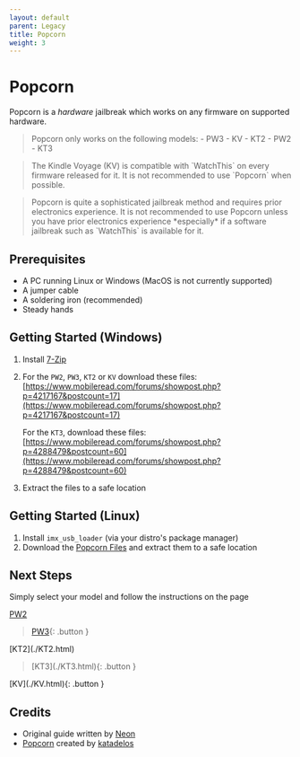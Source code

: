 ```yaml
---
layout: default
parent: Legacy
title: Popcorn
weight: 3
---
```


# Popcorn
Popcorn is a *hardware* jailbreak which works on any firmware on supported hardware.

<blockquote class="warning">
Popcorn only works on the following models:
- PW3
- KV
- KT2
- PW2
- KT3
</blockquote>

<blockquote class="info">
The Kindle Voyage (KV) is compatible with `WatchThis` on every firmware released for it. It is not recommended to use `Popcorn` when possible.
</blockquote>

<blockquote class="warning">
Popcorn is quite a sophisticated jailbreak method and requires prior electronics experience. It is not recommended to use Popcorn unless you have prior electronics experience *especially* if a software jailbreak such as `WatchThis` is available for it.
</blockquote>

## Prerequisites
- A PC running Linux or Windows (MacOS is not currently supported)
- A jumper cable
- A soldering iron (recommended)
- Steady hands

## Getting Started (Windows)
1. Install [7-Zip](https://www.7-zip.org/)
2. For the `PW2`, `PW3`, `KT2` or `KV` download these files: [https://www.mobileread.com/forums/showpost.php?p=4217167&postcount=17](https://www.mobileread.com/forums/showpost.php?p=4217167&postcount=17)

    For the `KT3`, download these files: [https://www.mobileread.com/forums/showpost.php?p=4288479&postcount=60](https://www.mobileread.com/forums/showpost.php?p=4288479&postcount=60)
3. Extract the files to a safe location

## Getting Started (Linux)
1. Install `imx_usb_loader` (via your distro's package manager)
2. Download the [Popcorn Files](https://www.mobileread.com/forums/attachment.php?attachmentid=198921&d=1673376193) and extract them to a safe location

## Next Steps
Simply select your model and follow the instructions on the page

[PW2](./PW2.html)<blockquote class="button">
[PW3](./PW3.html){: .button }
</blockquote>
[KT2](./KT2.html)<blockquote class="button">
[KT3](./KT3.html){: .button }
</blockquote>
[KV](./KV.html){: .button }

## Credits
- Original guide written by [Neon](https://www.mobileread.com/forums/member.php?u=329187)
- [Popcorn](https://www.mobileread.com/forums/showthread.php?t=345655) created by [katadelos](https://www.mobileread.com/forums/member.php?u=308426)